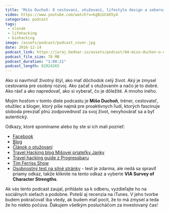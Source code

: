 ```yaml
---
title: 'Mišo Duchoň: O cestovaní, otužovaní, lifestyle design a sebarozvoji'
video: https://www.youtube.com/watch?v=kgBiUCmX5y4
categories: podcast
tags:
 - slovak
 - lifehacking
 - biohacking
image: /assets/podcast/podcast_cover.jpg
date: 2016-12-14
podcast_link: https://juraj.bednar.io/assets/podcast/04-miso-duchon-o-cestovani-otuzovani-lifestyle-design-a-sebarozvoji.mp3
podcast_file_size: 78 MB
podcast_duration: "1:08:21"
podcast_length: 82024265
---
```


Ako si navrhnúť životný štýl, ako mať dôchodok celý život. Aký je zmysel cestovania pre osobný rozvoj. Ako začať s otužovaním a načo je to dobré. Ako rásť a ako napredovať, ako si vyberať, čo je dôležité. A mnoho iného.

Mojim hosťom v tomto diele podcastu je **Mišo Duchoň**, tréner, cestovateľ, otužilec a bloger, ktorý píše najmä pre proaktívnych ľudí, ktorých fascinuje sloboda prevziať plnú zodpovednosť za svoj život, nevyhovárať sa a byť autentický.

<!--more-->

Odkazy, ktoré spomíname alebo by ste si ich mali pozrieť:

 * [Facebook](https://www.facebook.com/misoduchon)
 * [Blog](http://misoduchon.com/)
 * [Článok o otužovaní](http://www.misoduchon.com/ako-zacat-otuzovat-a-vydrzat-viac-chladu-ako-99-ostatnych-ludi/)
 * [Travel Hacking blog Mišovej priateľky Janky](http://travelhack.me/)
 * [Travel hacking guide z Progressbaru](https://www.progressbar.sk/blog/posts/travel-hacking-kniha-cestovatelskych-tipov-a-trikov)
 * [Tim Ferriss Show](http://fourhourworkweek.com/podcast/)
 * [Osobnostný test na silné stránky](https://www.authentichappiness.sas.upenn.edu/testcenter) - test je zdarma, ale nedá sa spraviť priamy odkaz, takže kliknite na tento odkaz a vyberte **VIA Survey of Character Strengths**.

 
Ak vás tento podcast zaujal, prihláste sa k odberu, vyzdieľajte ho na sociálnych sieťach a podobne. Poteší aj recenzia na iTunes. V jeho tvorbe budem pokračovať iba vtedy, ak budem mať pocit, že to má zmysel a teda že ho niekto počúva. Ďakujem všetkým poslucháčom za investovaný čas!

